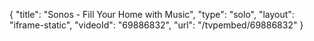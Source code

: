 {
    "title": "Sonos - Fill Your Home with Music",
    "type": "solo",
    "layout": "iframe-static",
    "videoId": "69886832",
    "url": "\/tvpembed\/69886832"
}